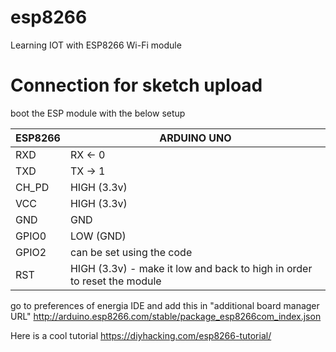 # esp8266
Learning IOT with ESP8266 Wi-Fi module

# Connection for sketch upload

boot the ESP module with the below setup

| ESP8266    |      ARDUINO UNO |
|------------|------------------|
|RXD | RX <- 0|
|TXD |  TX -> 1|
|CH_PD |   HIGH (3.3v)|
|VCC  | HIGH (3.3v)|
|GND | GND|
|GPIO0  | LOW (GND)|
|GPIO2 | can be set using the code |
|RST | HIGH (3.3v) - make it low and back to high in order to reset the module|

go to preferences of energia IDE and add this in "additional board manager URL"
http://arduino.esp8266.com/stable/package_esp8266com_index.json

Here is a cool tutorial
https://diyhacking.com/esp8266-tutorial/
